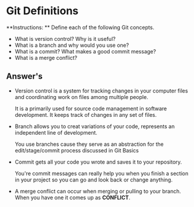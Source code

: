 # Git Definitions

**Instructions: ** Define each of the following Git concepts.

* What is version control?  Why is it useful?
* What is a branch and why would you use one?
* What is a commit? What makes a good commit message?
* What is a merge conflict?


## Answer's

* Version control is a system for tracking changes in your computer files and coordinating work on files among multiple people.

  It is a primarily used for source code management in software development. It keeps track of changes in any set of files.

* Branch allows you to creat variations of your code, represents an independent line of development.

  You use branches cause they serve as an abstraction for the edit/stage/commit process discussed in Git Basics

* Commit gets all your code you wrote and saves it to your repository.

  You're commit messages can really help you when you finish a section in your project so you can go and look back or change anything.

* A merge conflict can occur when merging or pulling to your branch. When you have one it comes up as **CONFLICT**.
